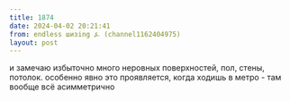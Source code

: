 ```yaml
---
title: 1874
date: 2024-04-02 20:21:41
from: endless шизing ⍼ (channel1162404975)
layout: post
---
```


и замечаю избыточно много неровных поверхностей, пол, стены, потолок. особенно явно это проявляется, когда ходишь в метро - там вообще всё асимметрично
